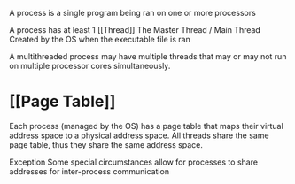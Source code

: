 A process is a single program being ran on one or more processors

A process has at least 1 [[Thread]]
	The Master Thread / Main Thread
	Created by the OS when the executable file is ran

A multithreaded process may have multiple threads that may or may not run on multiple processor cores simultaneously.

# [[Page Table]]
Each process (managed by the OS) has a page table that maps their virtual address space to a physical address space. 
	All threads share the same page table, thus they share the same address space.

Exception
	Some special circumstances allow for processes to share addresses for inter-process communication 